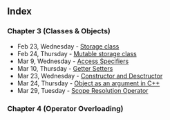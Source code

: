 ## Index

### Chapter 3 (Classes & Objects)
* Feb 23, Wednesday - [Storage class](https://github.com/jivvan/oop-class-code/tree/main/feb-23-wed)
* Feb 24, Thursday - [Mutable storage class](https://github.com/jivvan/oop-class-code/tree/main/feb-24-thu)
* Mar 9, Wednesday - [Access Specifiers](https://github.com/jivvan/oop-class-code/tree/main/mar-9-wed)
* Mar 10, Thursday - [Getter Setters](https://github.com/jivvan/oop-class-code/tree/main/mar-10-thu)
* Mar 23, Wednesday - [Constructor and Desctructor](https://github.com/jivvan/oop-class-code/tree/main/mar-23-wed)
* Mar 24, Thursday - [Object as an argument in C++](https://github.com/jivvan/oop-class-code/tree/main/mar-24-thu) 
* Mar 29, Tuesday - [Scope Resolution Operator](https://github.com/jivvan/oop-class-code/tree/main/mar-29-tue)

### Chapter 4 (Operator Overloading)
